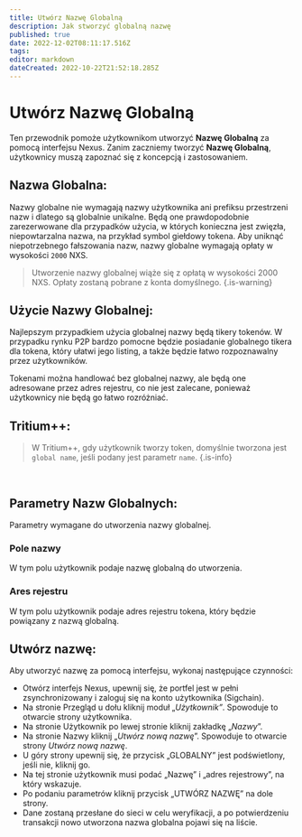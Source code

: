```yaml
---
title: Utwórz Nazwę Globalną
description: Jak stworzyć globalną nazwę
published: true
date: 2022-12-02T08:11:17.516Z
tags: 
editor: markdown
dateCreated: 2022-10-22T21:52:18.285Z
---
```


# Utwórz Nazwę Globalną

Ten przewodnik pomoże użytkownikom utworzyć **Nazwę Globalną** za pomocą interfejsu Nexus. Zanim zaczniemy tworzyć **Nazwę Globalną**, użytkownicy muszą zapoznać się z koncepcją i zastosowaniem.

## Nazwa Globalna:

Nazwy globalne nie wymagają nazwy użytkownika ani prefiksu przestrzeni nazw i dlatego są globalnie unikalne. Będą one prawdopodobnie zarezerwowane dla przypadków użycia, w których konieczna jest zwięzła, niepowtarzalna nazwa, na przykład symbol giełdowy tokena. Aby uniknąć niepotrzebnego fałszowania nazw, nazwy globalne wymagają opłaty w wysokości `2000` NXS.


> Utworzenie nazwy globalnej wiąże się z opłatą w wysokości 2000 NXS. Opłaty zostaną pobrane z konta domyślnego.
{.is-warning}


## Użycie Nazwy Globalnej:

Najlepszym przypadkiem użycia globalnej nazwy będą tikery tokenów. W przypadku rynku P2P bardzo pomocne będzie posiadanie globalnego tikera dla tokena, który ułatwi jego listing, a także będzie łatwo rozpoznawalny przez użytkowników.

Tokenami można handlować bez globalnej nazwy, ale będą one adresowane przez adres rejestru, co nie jest zalecane, ponieważ użytkownicy nie będą go łatwo rozróżniać.


## Tritium++:

> W Tritium++, gdy użytkownik tworzy token, domyślnie tworzona jest `global name`, jeśli podany jest parametr `name`.
{.is-info}

&nbsp;
## Parametry Nazw Globalnych:

Parametry wymagane do utworzenia nazwy globalnej.

### Pole nazwy

W tym polu użytkownik podaje nazwę globalną do utworzenia.

### Ares rejestru

W tym polu użytkownik podaje adres rejestru tokena, który będzie powiązany z nazwą globalną.

## Utwórz nazwę:

Aby utworzyć nazwę za pomocą interfejsu, wykonaj następujące czynności:

* Otwórz interfejs Nexus, upewnij się, że portfel jest w pełni zsynchronizowany i zaloguj się na konto użytkownika (Sigchain).
* Na stronie Przegląd u dołu kliknij moduł „_Użytkownik”_. Spowoduje to otwarcie strony użytkownika.
* Na stronie Użytkownik po lewej stronie kliknij zakładkę „_Nazwy_”.
* Na stronie Nazwy kliknij „_Utwórz nową nazwę_”. Spowoduje to otwarcie strony _Utwórz nową nazwę_.
* U góry strony upewnij się, że przycisk „GLOBALNY” jest podświetlony, jeśli nie, kliknij go.
* Na tej stronie użytkownik musi podać „Nazwę” i „adres rejestrowy”, na który wskazuje.&#x20;
* Po podaniu parametrów kliknij przycisk „UTWÓRZ NAZWĘ” na dole strony.
* Dane zostaną przesłane do sieci w celu weryfikacji, a po potwierdzeniu transakcji nowo utworzona nazwa globalna pojawi się na liście.